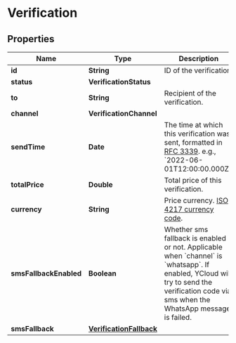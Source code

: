 

# Verification


## Properties

| Name | Type | Description | Notes |
|------------ | ------------- | ------------- | -------------|
|**id** | **String** | ID of the verification. |  |
|**status** | **VerificationStatus** |  |  [optional] |
|**to** | **String** | Recipient of the verification. |  [optional] |
|**channel** | **VerificationChannel** |  |  [optional] |
|**sendTime** | **Date** | The time at which this verification was sent, formatted in [RFC 3339](https://datatracker.ietf.org/doc/html/rfc3339). e.g., &#x60;2022-06-01T12:00:00.000Z&#x60;. |  [optional] |
|**totalPrice** | **Double** | Total price of this verification. |  [optional] |
|**currency** | **String** | Price currency. [ISO 4217 currency code](https://en.wikipedia.org/wiki/ISO_4217). |  [optional] |
|**smsFallbackEnabled** | **Boolean** | Whether sms fallback is enabled or not. Applicable when &#x60;channel&#x60; is &#x60;whatsapp&#x60;. If enabled, YCloud will try to send the verification code via sms when the WhatsApp message is failed. |  [optional] |
|**smsFallback** | [**VerificationFallback**](VerificationFallback.md) |  |  [optional] |



